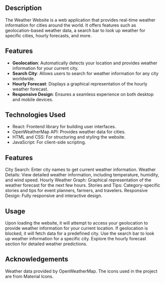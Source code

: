 
## Description

The Weather Website is a web application that provides real-time weather information for cities around the world. It offers features such as geolocation-based weather data, a search bar to look up weather for specific cities, hourly forecasts, and more.

## Features

- **Geolocation**: Automatically detects your location and provides weather information for your current city.
- **Search City**: Allows users to search for weather information for any city worldwide.
- **Hourly Forecast**: Displays a graphical representation of the hourly weather forecast.
- **Responsive Design**: Ensures a seamless experience on both desktop and mobile devices.

## Technologies Used

- React: Frontend library for building user interfaces.
- OpenWeatherMap API: Provides weather data for cities.
- HTML and CSS: For structuring and styling the website.
- JavaScript: For client-side scripting.

## Features
City Search: Enter city names to get current weather information.
Weather Details: View detailed weather information, including temperature, humidity, and wind speed.
Hourly Weather Graph: Graphical representation of the weather forecast for the next few hours.
Stories and Tips: Category-specific stories and tips for event planners, farmers, and travelers.
Responsive Design: Fully responsive and interactive design.


## Usage
Upon loading the website, it will attempt to access your geolocation to provide weather information for your current location. If geolocation is blocked, it will fetch data for a predefined city.
Use the search bar to look up weather information for a specific city.
Explore the hourly forecast section for detailed weather predictions.

## Acknowledgements
Weather data provided by OpenWeatherMap.
The icons used in the project are from Material Icons.
